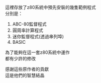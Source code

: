 這裡存放了z80系統中預先安裝的幾隻範例程式  
分別是：
1. ABC-80監督程式
2. 圓周率計算程式
3. 迷你監督程式(透過串列埠)
4. BASIC

為了能夠在這一套z80系統中運作  
都有少許的修改  

感謝這些原作者的貢獻  
這是他們的智慧結晶  
